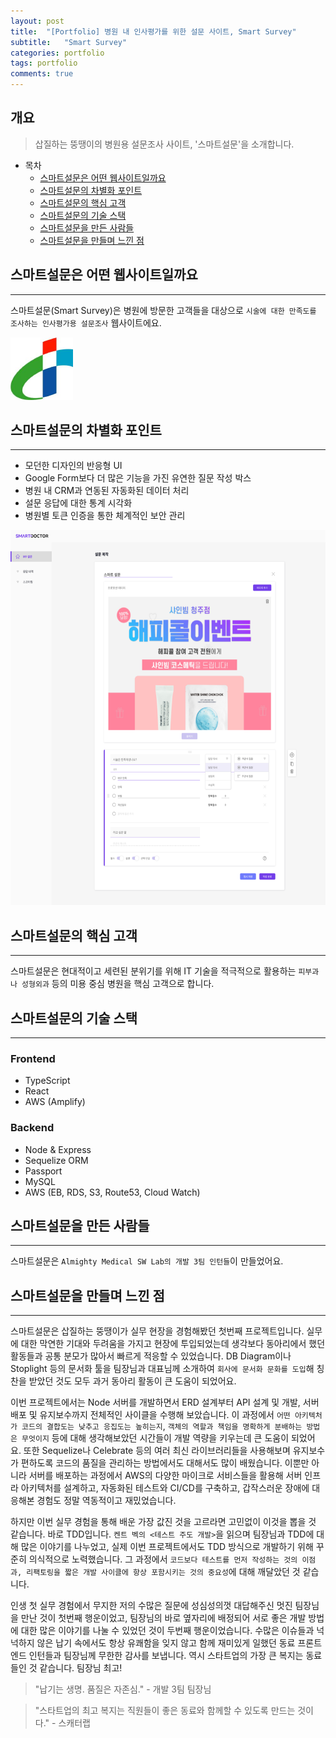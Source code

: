 ```yaml
---
layout: post
title:  "[Portfolio] 병원 내 인사평가를 위한 설문 사이트, Smart Survey"
subtitle:   "Smart Survey"
categories: portfolio
tags: portfolio   
comments: true
---
```



## 개요
> 삽질하는 뚱땡이의 병원용 설문조사 사이트, '스마트설문'을 소개합니다. 
  
- 목차
	- [스마트설문은 어떤 웹사이트일까요](#스마트설문은-어떤-웹사이트일까요)  
	- [스마트설문의 차별화 포인트](#스마트설문의-차별화-포인트)
	- [스마트설문의 핵심 고객](#스마트설문의-핵심-고객)
	- [스마트설문의 기술 스택](#스마트설문에-사용된-기술-스택)
	- [스마트설문을 만든 사람들](#스마트설문을-만든-사람들)
	- [스마트설문을 만들며 느낀 점](#스마트설문을-만들며-느낀-점)
  
  
## 스마트설문은 어떤 웹사이트일까요
---
스마트설문(Smart Survey)은 병원에 방문한 고객들을 대상으로 `시술에 대한 만족도를 조사하는 인사평가용 설문조사` 웹사이트에요.

<img src="/assets/img/post_img/smartsurvey_logo.jpeg" width="100" height="100" />


## 스마트설문의 차별화 포인트
---
* 모던한 디자인의 반응형 UI
* Google Form보다 더 많은 기능을 가진 유연한 질문 작성 박스
* 병원 내 CRM과 연동된 자동화된 데이터 처리
* 설문 응답에 대한 통계 시각화
* 병원별 토큰 인증을 통한 체계적인 보안 관리

<img src="/assets/img/post_img/smartsurvey_main.png" width="550" height="600" />


## 스마트설문의 핵심 고객
---
스마트설문은 현대적이고 세련된 분위기를 위해 IT 기술을 적극적으로 활용하는 `피부과나 성형외과` 등의 미용 중심 병원을 핵심 고객으로 합니다.


## 스마트설문의 기술 스택
---
### Frontend
* TypeScript
* React
* AWS (Amplify)

### Backend
* Node & Express
* Sequelize ORM
* Passport
* MySQL
* AWS (EB, RDS, S3, Route53, Cloud Watch)


## 스마트설문을 만든 사람들
---
스마트설문은 `Almighty Medical SW Lab의 개발 3팀 인턴들`이 만들었어요.


## 스마트설문을 만들며 느낀 점
---
스마트설문은 삽질하는 뚱땡이가 실무 현장을 경험해봤던 첫번째 프로젝트입니다. 실무에 대한 막연한 기대와 두려움을 가지고 현장에 투입되었는데 생각보다 동아리에서 했던 활동들과 공통 분모가 많아서 빠르게 적응할 수 있었습니다. DB Diagram이나 Stoplight 등의 문서화 툴을 팀장님과 대표님께 소개하여 `회사에 문서화 문화를 도입`해 칭찬을 받았던 것도 모두 과거 동아리 활동이 큰 도움이 되었어요.

이번 프로젝트에서는 Node 서버를 개발하면서 ERD 설계부터 API 설계 및 개발, 서버 배포 및 유지보수까지 전체적인 사이클을 수행해 보았습니다. 이 과정에서 `어떤 아키텍처가 코드의 결합도는 낮추고 응집도는 높히는지`, `객체의 역할과 책임을 명확하게 분배하는 방법은 무엇이지` 등에 대해 생각해보았던 시간들이 개발 역량을 키우는데 큰 도움이 되었어요. 또한 Sequelize나 Celebrate 등의 여러 최신 라이브러리들을 사용해보며 유지보수가 편하도록 코드의 품질을 관리하는 방법에서도 대해서도 많이 배웠습니다. 이뿐만 아니라 서버를 배포하는 과정에서 AWS의 다양한 마이크로 서비스들을 활용해 서버 인프라 아키텍처를 설계하고, 자동화된 테스트와 CI/CD를 구축하고, 갑작스러운 장애에 대응해본 경험도 정말 역동적이고 재밌었습니다.

하지만 이번 실무 경험을 통해 배운 가장 값진 것을 고르라면 고민없이 이것을 뽑을 것 같습니다. 바로 TDD입니다. `켄트 벡의 <테스트 주도 개발>`을 읽으며 팀장님과 TDD에 대해 많은 이야기를 나누었고, 실제 이번 프로젝트에서도 TDD 방식으로 개발하기 위해 꾸준히 의식적으로 노력했습니다. 그 과정에서 `코드보다 테스트를 먼저 작성하는 것의 이점과, 리팩토링을 짧은 개발 사이클에 항상 포함시키는 것의 중요성`에 대해 깨달았던 것 같습니다.

인생 첫 실무 경험에서 무지한 저의 수많은 질문에 성심성의껏 대답해주신 멋진 팀장님을 만난 것이 첫번째 행운이었고, 팀장님의 바로 옆자리에 배정되어 서로 좋은 개발 방법에 대한 많은 이야기를 나눌 수 있었던 것이 두번째 행운이었습니다. 수많은 이슈들과 넉넉하지 않은 납기 속에서도 항상 유쾌함을 잊지 않고 함께 재미있게 일했던 동료 프론트엔드 인턴들과 팀장님께 무한한 감사를 보냅니다. 역시 스타트업의 가장 큰 복지는 동료들인 것 같습니다. 팀장님 최고!

> "납기는 생명. 품질은 자존심." - 개발 3팀 팀장님

> "스타트업의 최고 복지는 직원들이 좋은 동료와 함께할 수 있도록 만드는 것이다." - 스캐터랩
